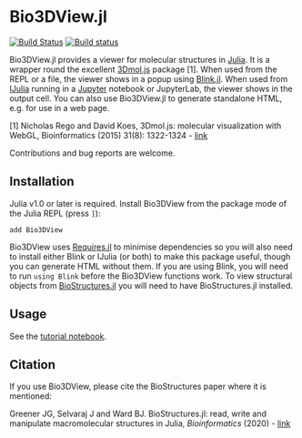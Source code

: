 # Bio3DView.jl

[![Build Status](https://travis-ci.org/jgreener64/Bio3DView.jl.svg?branch=master)](https://travis-ci.org/jgreener64/Bio3DView.jl)
[![Build status](https://ci.appveyor.com/api/projects/status/l2gep9mdvcnhsc4p/branch/master?svg=true)](https://ci.appveyor.com/project/jgreener64/bio3dview-jl/branch/master)

Bio3DView.jl provides a viewer for molecular structures in [Julia](https://julialang.org).
It is a wrapper round the excellent [3Dmol.js](http://3dmol.csb.pitt.edu) package [1].
When used from the REPL or a file, the viewer shows in a popup using [Blink.jl](https://github.com/JunoLab/Blink.jl).
When used from [IJulia](https://github.com/JuliaLang/IJulia.jl) running in a [Jupyter](http://jupyter.org) notebook or JupyterLab, the viewer shows in the output cell.
You can also use Bio3DView.jl to generate standalone HTML, e.g. for use in a web page.

[1] Nicholas Rego and David Koes,
3Dmol.js: molecular visualization with WebGL,
Bioinformatics (2015) 31(8): 1322-1324 - [link](http://doi.org/10.1093/bioinformatics/btu829)

Contributions and bug reports are welcome.

## Installation

Julia v1.0 or later is required.
Install Bio3DView from the package mode of the Julia REPL (press `]`):

```
add Bio3DView
```

Bio3DView uses [Requires.jl](https://github.com/MikeInnes/Requires.jl) to minimise dependencies so you will also need to install either Blink or IJulia (or both) to make this package useful, though you can generate HTML without them.
If you are using Blink, you will need to run `using Blink` before the Bio3DView functions work.
To view structural objects from [BioStructures.jl](https://github.com/BioJulia/BioStructures.jl) you will need to have BioStructures.jl installed.

## Usage

See the [tutorial notebook](http://nbviewer.jupyter.org/github/jgreener64/Bio3DView.jl/blob/master/examples/tutorial.ipynb).

## Citation

If you use Bio3DView, please cite the BioStructures paper where it is mentioned:

Greener JG, Selvaraj J and Ward BJ. BioStructures.jl: read, write and manipulate macromolecular structures in Julia, *Bioinformatics* (2020) - [link](https://academic.oup.com/bioinformatics/advance-article/doi/10.1093/bioinformatics/btaa502/5837108?guestAccessKey=aec90643-1d43-4521-9883-4a4a669187da)
